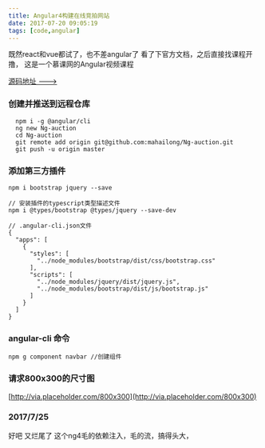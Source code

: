 ```yaml
---
title: Angular4构建在线竞拍网站
date: 2017-07-20 09:05:19
tags: [code,angular]
---
```


既然react和vue都试了，也不差angular了
看了下官方文档，之后直接找课程开撸，
这是一个慕课网的Angular视频课程
<!--more-->

[ 源码地址 --->](https://github.com/mahailong/Ng-auction)

### 创建并推送到远程仓库

```
  npm i -g @angular/cli
  ng new Ng-auction
  cd Ng-auction
  git remote add origin git@github.com:mahailong/Ng-auction.git
  git push -u origin master
```
### 添加第三方插件

```
npm i bootstrap jquery --save 

// 安装插件的typescript类型描述文件
npm i @types/bootstrap @types/jquery --save-dev 

// .angular-cli.json文件
{
  "apps": [
    {
      "styles": [
        "../node_modules/bootstrap/dist/css/bootstrap.css"
      ],
      "scripts": [
        "../node_modules/jquery/dist/jquery.js",
        "../node_modules/bootstrap/dist/js/bootstrap.js"
      ]
    }
  ]
}

```
### angular-cli 命令
```
npm g component navbar //创建组件
```

### 请求800x300的尺寸图

[http://via.placeholder.com/800x300](http://via.placeholder.com/800x300)

### 2017/7/25

好吧   又烂尾了
这个ng4毛的依赖注入，毛的流，搞得头大，